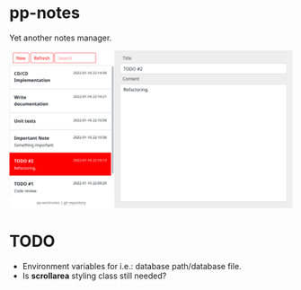 # pp-notes

Yet another notes manager.

![screenshot](screenshot.png)

# TODO

- Environment variables for i.e.: database path/database file.
- Is **scrollarea** styling class still needed?
